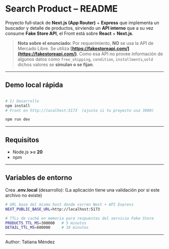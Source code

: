 # Search Product – README

Proyecto full‑stack de **Next.js (App Router)** + **Express** que implementa un buscador y detalle de productos, sirviendo un **API interno** que a su vez consume **Fake Store API**, el Front está sobre **React** + **Next.js**.

> **Nota sobre el enunciado:** Por requerimiento, **NO** se usa la API de Mercado Libre. Se utiliza **[https://fakestoreapi.com/](https://fakestoreapi.com/)**. Como esa API no provee información de algunos datos como `free_shipping`, `condition`, `installments`,`sold`  dichos valores se **simulan o se fijan**.

---

##  Demo local rápida

```bash

# 1) Desarrollo
npm install
# Front en http://localhost:5173  (ajusta si tu proyecto usa 3000)

npm run dev

```

---

## Requisitos

* Node.js **>= 20** 
* npm 

---

## Variables de entorno

Crea **.env.local** (desarrollo): 
(La aplicación tiene una validación por si este archivo no existe)

```bash
# URL base del mismo host donde corren Next + API Express
NEXT_PUBLIC_BASE_URL=http://localhost:5173

# TTLs de caché en memoria para respuestas del servicio Fake Store
PRODUCTS_TTL_MS=300000   # 5 minutos
DETAIL_TTL_MS=600000     # 10 minutos
```

---

Author: Tatiana Méndez